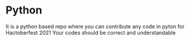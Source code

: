 # Python
It is a python based repo where you can contribute any code in pyton for Hactoberfest 2021
Your codes should be correct and understandable
